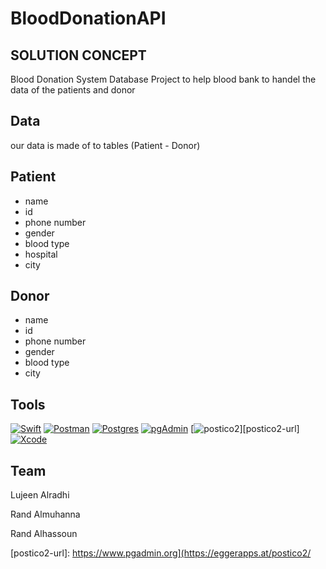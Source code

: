 # BloodDonationAPI

  

## SOLUTION CONCEPT
Blood Donation System Database Project to help blood bank to handel the data of the patients and donor

## Data 
our data is made of to tables (Patient - Donor)

## Patient 
- name
- id
- phone number
- gender
- blood type
- hospital
- city
## Donor 
- name
- id
- phone number
- gender
- blood type
- city


## Tools
[![Swift][SwiftUI-img]][SwiftUI-url]   [![Postman][Postman-img]][Postman-url]  [![Postgres][Postgres-img]][Postgres-url]  [![pgAdmin][pgAdmin-img]][pgAdmin-url]  [![postico2][postico2-img]][postico2-url]   [![Xcode][xcode-img]][xcode-url]





## Team

Lujeen Alradhi

Rand Almuhanna

Rand Alhassoun

<!-- MARKDOWN LINKS & IMAGES -->

<!-- https://www.markdownguide.org/basic-syntax/#reference-style-links -->

[SwiftUI-img]: https://img.shields.io/badge/-SwiftUI-blue
[SwiftUI-url]: https://developer.apple.com/xcode/swiftui/

[Postman-img]: https://img.shields.io/badge/-Postman-yellow
[Postman-url]: https://www.postman.com

[Postgres-img]: https://img.shields.io/badge/-Postgres-blue
[Postgres-url]: https://www.postgresql.org

[pgAdmin-img]: https://img.shields.io/badge/-pgadmin-yellow
[pgAdmin-url]: https://www.pgadmin.org


[postico2-img]: https://img.shields.io/badge/-pgadmin-blue
[postico2-url]: https://www.pgadmin.org](https://eggerapps.at/postico2/


[xcode-img]: https://img.shields.io/badge/-pgadmin-yellow
[xcode-url]: https://developer.apple.com/support/xcode/









